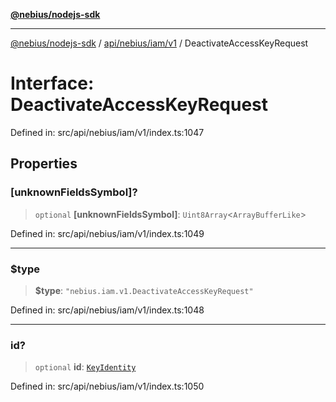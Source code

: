[**@nebius/nodejs-sdk**](../../../../../README.md)

***

[@nebius/nodejs-sdk](../../../../../README.md) / [api/nebius/iam/v1](../README.md) / DeactivateAccessKeyRequest

# Interface: DeactivateAccessKeyRequest

Defined in: src/api/nebius/iam/v1/index.ts:1047

## Properties

### \[unknownFieldsSymbol\]?

> `optional` **\[unknownFieldsSymbol\]**: `Uint8Array`\<`ArrayBufferLike`\>

Defined in: src/api/nebius/iam/v1/index.ts:1049

***

### $type

> **$type**: `"nebius.iam.v1.DeactivateAccessKeyRequest"`

Defined in: src/api/nebius/iam/v1/index.ts:1048

***

### id?

> `optional` **id**: [`KeyIdentity`](KeyIdentity.md)

Defined in: src/api/nebius/iam/v1/index.ts:1050
